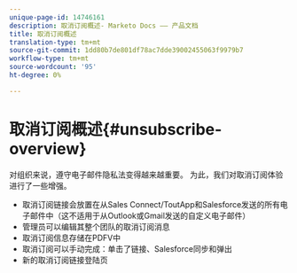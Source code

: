 ```yaml
---
unique-page-id: 14746161
description: 取消订阅概述- Marketo Docs —— 产品文档
title: 取消订阅概述
translation-type: tm+mt
source-git-commit: 1dd80b7de801df78ac7dde39002455063f9979b7
workflow-type: tm+mt
source-wordcount: '95'
ht-degree: 0%

---
```



# 取消订阅概述{#unsubscribe-overview}

对组织来说，遵守电子邮件隐私法变得越来越重要。 为此，我们对取消订阅体验进行了一些增强。

* 取消订阅链接会放置在从Sales Connect/ToutApp和Salesforce发送的所有电子邮件中（这不适用于从Outlook或Gmail发送的自定义电子邮件）
* 管理员可以编辑其整个团队的取消订阅消息
* 取消订阅信息存储在PDFV中
* 取消订阅可以手动完成：单击了链接、Salesforce同步和弹出
* 新的取消订阅链接登陆页
